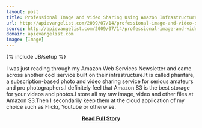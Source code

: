 ```yaml
---
layout: post
title: Professional Image and Video Sharing Using Amazon Infrastructure
url: http://apievangelist.com/2009/07/14/professional-image-and-video-sharing-using-amazon-infrastructure/
source: http://apievangelist.com/2009/07/14/professional-image-and-video-sharing-using-amazon-infrastructure/
domain: apievangelist.com
image: [Image]
---
```

{% include JB/setup %}<p>I was just reading through my Amazon Web Services Newsletter and came across another cool service built on their infrastructure.It is called phanfare, a subscription-based photo and video sharing service for serious amateurs and pro photographers.I definitely feel that Amazon S3 is the best storage for your videos and photos.I store all my raw image, video and other files at Amazon S3.Then I secondarily keep them at the cloud application of my choice such as Flickr, Youtube or otherwise.</p>
<center><p><a href="http://apievangelist.com/2009/07/14/professional-image-and-video-sharing-using-amazon-infrastructure/" style='padding:25px; font-sze:18px; font-weight: bold;'>Read Full Story</a></p></center>
